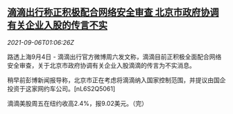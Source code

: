 <!--1630891863000-->
[滴滴出行称正积极配合网络安全审查 北京市政府协调有关企业入股的传言不实](https://cn.reuters.com/article/didi-0904-sat-idCNKBS2G201F)
------

<div><i>2021-09-06T01:06:26Z</i></div><p>路透上海9月4日 - 滴滴出行官方微博周六发文称，滴滴目前正积极全面配合网络安全审查，关于北京市政府协调有关企业入股滴滴的传言为不实消息。</p><p>稍早前彭博新闻报导称，北京市正在考虑将滴滴纳入国家控制范围，并提议由国企投资于这家网约车公司。[nL6S2Q5061]</p><p>滴滴美股周五在纽约收高2.4%，报9.02美元。（完）</p>
